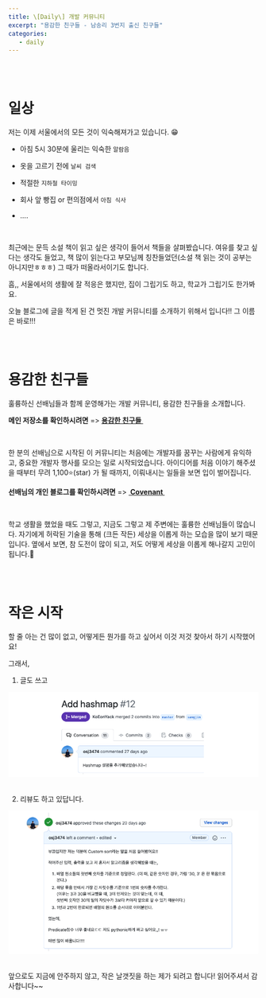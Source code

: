 ```yaml
---
title: \[Daily\] 개발 커뮤니티 
excerpt: "용감한 친구들 - 남송리 3번지 출신 친구들"
categories:
   - daily
---
```


<br>

<br>



# 일상

저는 이제 서울에서의 모든 것이 익숙해져가고 있습니다. 😁

- 아침 5시 30분에 울리는 익숙한 `알람음`

- 옷을 고르기 전에 `날씨 검색`

- 적절한 `지하철 타이밍`

- 회사 앞 빵집 or 편의점에서 `아침 식사`

- ....

<br>

최근에는 문득 소설 책이 읽고 싶은 생각이 들어서 책들을 살펴봤습니다. 여유를 찾고 싶다는 생각도 들었고, 책 많이 읽는다고 부모님께 칭찬들었던(소설 책 읽는 것이 공부는 아니지만ㅎㅎㅎ) 그 때가 떠올라서이기도 합니다.

흠,, 서울에서의 생활에 잘 적응은 했지만, 집이 그립기도 하고, 학교가 그립기도 한가봐요. 

오늘 블로그에 글을 적게 된 건 멋진 개발 커뮤니티를 소개하기 위해서 입니다!! 그 이름은 바로!!!



<br><br>

# 용감한 친구들

훌륭하신 선배님들과 함께 운영해가는 개발 커뮤니티, 용감한 친구들을 소개합니다.

**메인 저장소를 확인하시려면** => **<a href="https://github.com/brave-people" target='_blank'> 용감한 친구들 </a>**

<br>

한 분의 선배님으로 시작된 이 커뮤니티는 처음에는 개발자를 꿈꾸는 사람에게 유익하고, 중요한 개발자 행사를 모으는 일로 시작되었습니다. 아이디어를 처음 이야기 해주셨을 때부터 무려 1,100⭐️(star) 가 될 때까지, 이뤄내시는 일들을 보면 입이 벌어집니다.

**선배님의 개인 블로그를 확인하시려면** => **<a href="https://covenant.tistory.com/232" target='_blank'> Covenant </a>**

<br>

학교 생활을 했었을 때도 그렇고, 지금도 그렇고 제 주변에는 훌륭한 선배님들이 많습니다. 자기에게 허락된 기술을 통해 (크든 작든) 세상을 이롭게 하는 모습을 많이 보기 때문입니다. 옆에서 보면, 참 도전이 많이 되고, 저도 어떻게 세상을 이롭게 해나갈지 고민이 됩니다.🤔



<br><br>

# 작은 시작

할 줄 아는 건 많이 없고, 어떻게든 뭔가를 하고 싶어서 이것 저것 찾아서 하기 시작했어요!

그래서,

1) 글도 쓰고

<div align=center>
  <img src="../_raw/0418-1.png">
</div>





<br />

2) 리뷰도 하고 있답니다.

<div align=center>
  <img src="../_raw/0418-2.png">
</div>
<br>


앞으로도 지금에 안주하지 않고, 작은 날갯짓을 하는 제가 되려고 합니다! 읽어주셔서 감사합니다~~

<br><br>